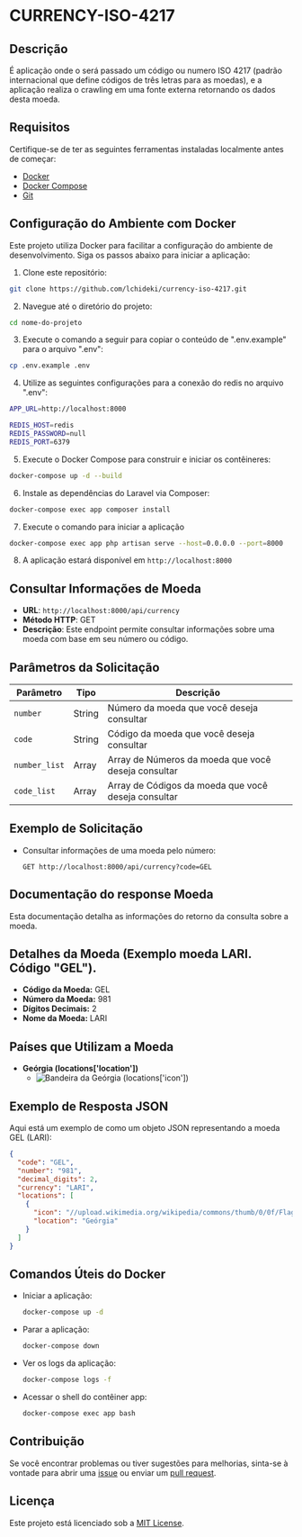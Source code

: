 # CURRENCY-ISO-4217

## Descrição

É aplicação onde o será passado um código ou numero ISO 4217 (padrão internacional que define códigos de três letras para as moedas), e a aplicação realiza o crawling em uma fonte externa retornando os dados desta moeda.

## Requisitos

Certifique-se de ter as seguintes ferramentas instaladas localmente antes de começar:
- [Docker](https://www.docker.com/get-started)
- [Docker Compose](https://docs.docker.com/compose/install/)
- [Git](https://docs.docker.com/compose/install/)
## Configuração do Ambiente com Docker

Este projeto utiliza Docker para facilitar a configuração do ambiente de desenvolvimento. Siga os passos abaixo para iniciar a aplicação:

1. Clone este repositório:

```bash
git clone https://github.com/lchideki/currency-iso-4217.git
```

2. Navegue até o diretório do projeto:

```bash
cd nome-do-projeto
```

3. Execute o comando a seguir para copiar o conteúdo de ".env.example" para  o arquivo ".env":

```bash
cp .env.example .env
```

4. Utilize as seguintes configurações para a conexão do redis no arquivo ".env":

```bash
APP_URL=http://localhost:8000

REDIS_HOST=redis
REDIS_PASSWORD=null
REDIS_PORT=6379
```
    
5. Execute o Docker Compose para construir e iniciar os contêineres:

```bash
docker-compose up -d --build
```

6. Instale as dependências do Laravel via Composer:

```bash
docker-compose exec app composer install
```

7. Execute o comando para iniciar a aplicação

```bash
docker-compose exec app php artisan serve --host=0.0.0.0 --port=8000
```

8. A aplicação estará disponível em `http://localhost:8000`

## Consultar Informações de Moeda

- **URL**: `http://localhost:8000/api/currency`
- **Método HTTP**: GET
- **Descrição**: Este endpoint permite consultar informações sobre uma moeda com base em seu número ou código.

## Parâmetros da Solicitação

| Parâmetro        | Tipo     | Descrição                                            |
|------------------|----------|------------------------------------------------------|
| `number`         | String   | Número da moeda que você deseja consultar            |
| `code`           | String   | Código da moeda que você deseja consultar            |
| `number_list`    | Array   | Array de Números da moeda que você deseja consultar  |
| `code_list`      | Array   | Array de Códigos da moeda que você deseja consultar  |

## Exemplo de Solicitação

- Consultar informações de uma moeda pelo número:

  ```http
  GET http://localhost:8000/api/currency?code=GEL

## Documentação do response Moeda

Esta documentação detalha as informações do retorno da consulta sobre a moeda.

## Detalhes da Moeda (Exemplo moeda LARI. Código "GEL").

- **Código da Moeda:** GEL
- **Número da Moeda:** 981
- **Dígitos Decimais:** 2
- **Nome da Moeda:** LARI

## Países que Utilizam a Moeda

- **Geórgia (locations['location'])**
  - ![Bandeira da Geórgia](https://upload.wikimedia.org/wikipedia/commons/thumb/0/0f/Flag_of_Georgia.svg/22px-Flag_of_Georgia.svg.png) (locations['icon'])

## Exemplo de Resposta JSON

Aqui está um exemplo de como um objeto JSON representando a moeda GEL (LARI):

```json
{
  "code": "GEL",
  "number": "981",
  "decimal_digits": 2,
  "currency": "LARI",
  "locations": [
    {
      "icon": "//upload.wikimedia.org/wikipedia/commons/thumb/0/0f/Flag_of_Georgia.svg/22px-Flag_of_Georgia.svg.png",
      "location": "Geórgia"
    }
  ]
}
```

## Comandos Úteis do Docker

- Iniciar a aplicação:

    ```bash
    docker-compose up -d
    ```

- Parar a aplicação:

    ```bash
    docker-compose down
    ```

- Ver os logs da aplicação:

    ```bash
    docker-compose logs -f
    ```

- Acessar o shell do contêiner app:

    ```bash
    docker-compose exec app bash
    ```


## Contribuição

Se você encontrar problemas ou tiver sugestões para melhorias, sinta-se à vontade para abrir uma [issue](https://github.com/lchideki/currency-iso-4217/issues) ou enviar um [pull request](https://github.com/seu-usuario/nome-do-projeto/pulls).

## Licença

Este projeto está licenciado sob a [MIT License](LICENSE).
